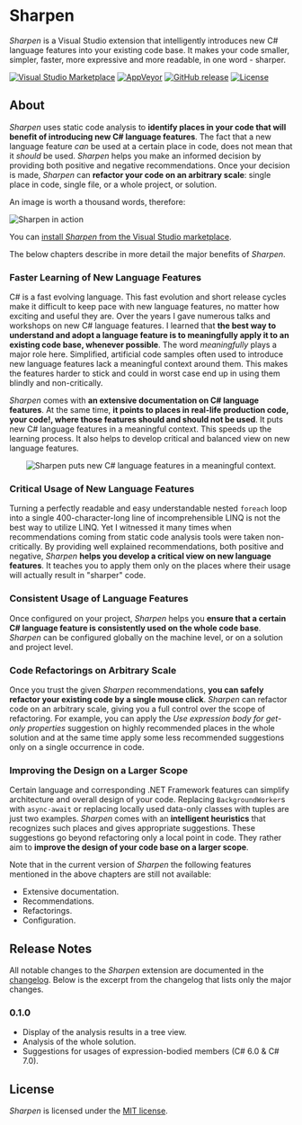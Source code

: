 # Sharpen
*Sharpen* is a Visual Studio extension that intelligently introduces new C# language features into your existing code base. It makes your code smaller, simpler, faster, more expressive and more readable, in one word - sharper.

[![Visual Studio Marketplace](https://img.shields.io/vscode-marketplace/v/ironcev.sharpen.svg)](https://marketplace.visualstudio.com/items?itemName=ironcev.sharpen)
[![AppVeyor](https://img.shields.io/appveyor/ci/ironcev/sharpen.svg)](https://ci.appveyor.com/project/ironcev/sharpen)
[![GitHub release](https://img.shields.io/github/release/ironcev/sharpen/all.svg)](https://github.com/ironcev/sharpen/releases)
[![License](https://img.shields.io/github/license/ironcev/sharpen.svg)](https://github.com/ironcev/sharpen/blob/master/LICENSE)

## About
*Sharpen* uses static code analysis to **identify places in your code that will benefit of introducing new C# language features**. The fact that a new language feature *can* be used at a certain place in code, does not mean that it *should* be used. *Sharpen* helps you make an informed decision by providing both positive and negative recommendations. Once your decision is made, *Sharpen* can **refactor your code on an arbitrary scale**: single place in code, single file, or a whole project, or solution.

An image is worth a thousand words, therefore:

![Sharpen in action](https://raw.githubusercontent.com/ironcev/sharpen/master/images/demo.gif)

You can [install *Sharpen* from the Visual Studio marketplace](https://marketplace.visualstudio.com/items?itemName=ironcev.sharpen).

The below chapters describe in more detail the major benefits of *Sharpen*.

### Faster Learning of New Language Features
C# is a fast evolving language. This fast evolution and short release cycles make it difficult to keep pace with new language features, no matter how exciting and useful they are. Over the years I gave numerous talks and workshops on new C# language features. I learned that **the best way to understand and adopt a language feature is to meaningfully apply it to an existing code base, whenever possible**. The word *meaningfully* plays a major role here. Simplified, artificial code samples often used to introduce new language features lack a meaningful context around them. This makes the features harder to stick and could in worst case end up in using them blindly and non-critically.

*Sharpen* comes with **an extensive documentation on C# language features**. At the same time, **it points to places in real-life production code, your code!, where those features should and should not be used**. It puts new C# language features in a meaningful context. This speeds up the learning process. It also helps to develop critical and balanced view on new language features.

<p align="center">
    <img src="https://raw.githubusercontent.com/ironcev/sharpen/master/images/faster-learning-of-new-language-features.png" alt="Sharpen puts new C# language features in a meaningful context." style="max-width:100%;">
</p>

### Critical Usage of New Language Features
Turning a perfectly readable and easy understandable nested `foreach` loop into a single 400-character-long line of incomprehensible LINQ is not the best way to utilize LINQ. Yet I witnessed it many times when recommendations coming from static code analysis tools were taken non-critically. By providing well explained recommendations, both positive and negative, *Sharpen* **helps you develop a critical view on new language features**. It teaches you to apply them only on the places where their usage will actually result in "sharper" code.

### Consistent Usage of Language Features
Once configured on your project, *Sharpen* helps you **ensure that a certain C# language feature is consistently used on the whole code base**. *Sharpen* can be configured globally on the machine level, or on a solution and project level.

### Code Refactorings on Arbitrary Scale
Once you trust the given *Sharpen* recommendations, **you can safely refactor your existing code by a single mouse click**. *Sharpen* can refactor code on an arbitrary scale, giving you a full control over the scope of refactoring. For example, you can apply the *Use expression body for get-only properties* suggestion on highly recommended places in the whole solution and at the same time apply some less recommended suggestions only on a single occurrence in code.

### Improving the Design on a Larger Scope
Certain language and corresponding .NET Framework features can simplify architecture and overall design of your code. Replacing `BackgroundWorker`s with `async-await` or replacing locally used data-only classes with tuples are just two examples. *Sharpen* comes with an **intelligent heuristics** that recognizes such places and gives appropriate suggestions. These suggestions go beyond refactoring only a local point in code. They rather aim to **improve the design of your code base on a larger scope**.

Note that in the current version of *Sharpen* the following features mentioned in the above chapters are still not available:

- Extensive documentation.
- Recommendations.
- Refactorings.
- Configuration.

## Release Notes
All notable changes to the *Sharpen* extension are documented in the [changelog](https://github.com/ironcev/sharpen/blob/master/CHANGELOG.md). Below is the excerpt from the changelog that lists only the major changes.

### 0.1.0
- Display of the analysis results in a tree view.
- Analysis of the whole solution.
- Suggestions for usages of expression-bodied members (C# 6.0 & C# 7.0).

## License
*Sharpen* is licensed under the [MIT license](https://github.com/ironcev/sharpen/blob/master/LICENSE).
